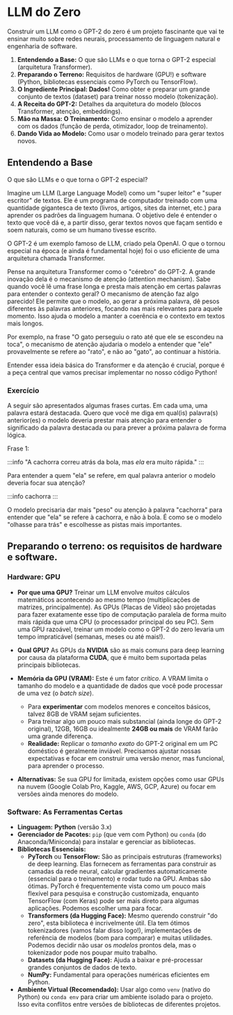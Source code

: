 # LLM do Zero

Construir um LLM como o GPT-2 do zero é um projeto fascinante que vai te ensinar muito sobre redes neurais, processamento de linguagem natural e engenharia de software. 

1.  **Entendendo a Base:** O que são LLMs e o que torna o GPT-2 especial (arquitetura Transformer).
2.  **Preparando o Terreno:** Requisitos de hardware (GPU!) e software (Python, bibliotecas essenciais como PyTorch ou TensorFlow).
3.  **O Ingrediente Principal: Dados!** Como obter e preparar um grande conjunto de textos (dataset) para treinar nosso modelo (tokenização).
4.  **A Receita do GPT-2:** Detalhes da arquitetura do modelo (blocos Transformer, atenção, embeddings).
5.  **Mão na Massa: O Treinamento:** Como ensinar o modelo a aprender com os dados (função de perda, otimizador, loop de treinamento).
6.  **Dando Vida ao Modelo:** Como usar o modelo treinado para gerar textos novos.


## Entendendo a Base

O que são LLMs e o que torna o GPT-2 especial?

Imagine um LLM (Large Language Model) como um "super leitor" e "super escritor" de textos. Ele é um programa de computador treinado com uma quantidade gigantesca de texto (livros, artigos, sites da internet, etc.) para aprender os padrões da linguagem humana. O objetivo dele é entender o texto que você dá e, a partir disso, gerar textos novos que façam sentido e soem naturais, como se um humano tivesse escrito.

O GPT-2 é um exemplo famoso de LLM, criado pela OpenAI. O que o tornou especial na época (e ainda é fundamental hoje) foi o uso eficiente de uma arquitetura chamada Transformer.

Pense na arquitetura Transformer como o "cérebro" do GPT-2. A grande inovação dela é o mecanismo de atenção (attention mechanism). Sabe quando você lê uma frase longa e presta mais atenção em certas palavras para entender o contexto geral? O mecanismo de atenção faz algo parecido! Ele permite que o modelo, ao gerar a próxima palavra, dê pesos diferentes às palavras anteriores, focando nas mais relevantes para aquele momento. Isso ajuda o modelo a manter a coerência e o contexto em textos mais longos.

Por exemplo, na frase "O gato perseguiu o rato até que ele se escondeu na toca", o mecanismo de atenção ajudaria o modelo a entender que "ele" provavelmente se refere ao "rato", e não ao "gato", ao continuar a história.

Entender essa ideia básica do Transformer e da atenção é crucial, porque é a peça central que vamos precisar implementar no nosso código Python!

### Exercício

A seguir são apresentados algumas frases curtas. Em cada uma, uma palavra estará destacada. Quero que você me diga em qual(is) palavra(s) anterior(es) o modelo deveria prestar mais atenção para entender o significado da palavra destacada ou para prever a próxima palavra de forma lógica.

Frase 1:

:::info
"A cachorra correu atrás da bola, mas _ela_ era muito rápida."
:::

Para entender a quem "ela" se refere, em qual palavra anterior o modelo deveria focar sua atenção?

:::info
cachorra
:::

O modelo precisaria dar mais "peso" ou atenção à palavra "cachorra" para entender que "ela" se refere à cachorra, e não à bola. É como se o modelo "olhasse para trás" e escolhesse as pistas mais importantes.

## Preparando o terreno: os requisitos de **hardware** e **software**.

### Hardware: GPU

* **Por que uma GPU?** Treinar um LLM envolve *muitos* cálculos matemáticos acontecendo ao mesmo tempo (multiplicações de matrizes, principalmente). As GPUs (Placas de Vídeo) são projetadas para fazer exatamente esse tipo de computação paralela de forma muito mais rápida que uma CPU (o processador principal do seu PC). Sem uma GPU razoável, treinar um modelo como o GPT-2 do zero levaria um tempo impraticável (semanas, meses ou até mais!).

* **Qual GPU?** As GPUs da **NVIDIA** são as mais comuns para deep learning por causa da plataforma **CUDA**, que é muito bem suportada pelas principais bibliotecas.

* **Memória da GPU (VRAM):** Este é um fator *crítico*. A VRAM limita o tamanho do modelo e a quantidade de dados que você pode processar de uma vez (o *batch size*).
    * Para **experimentar** com modelos menores e conceitos básicos, talvez 8GB de VRAM sejam suficientes.
    * Para treinar algo um pouco mais substancial (ainda longe do GPT-2 original), 12GB, 16GB ou idealmente **24GB ou mais** de VRAM farão uma grande diferença.
    * **Realidade:** Replicar o *tamanho exato* do GPT-2 original em um PC doméstico é geralmente inviável. Precisamos ajustar nossas expectativas e focar em construir uma versão menor, mas funcional, para aprender o processo.

* **Alternativas:** Se sua GPU for limitada, existem opções como usar GPUs na nuvem (Google Colab Pro, Kaggle, AWS, GCP, Azure) ou focar em versões ainda menores do modelo.

### Software: As Ferramentas Certas

* **Linguagem:** **Python** (versão 3.x)
* **Gerenciador de Pacotes:** `pip` (que vem com Python) ou `conda` (do Anaconda/Miniconda) para instalar e gerenciar as bibliotecas.
* **Bibliotecas Essenciais:**
    * **PyTorch** ou **TensorFlow:** São as principais estruturas (frameworks) de deep learning. Elas fornecem as ferramentas para construir as camadas da rede neural, calcular gradientes automaticamente (essencial para o treinamento) e rodar tudo na GPU. Ambas são ótimas. PyTorch é frequentemente vista como um pouco mais flexível para pesquisa e construção customizada, enquanto TensorFlow (com Keras) pode ser mais direto para algumas aplicações. Podemos escolher uma para focar.
    * **Transformers (da Hugging Face):** Mesmo querendo construir "do zero", esta biblioteca é incrivelmente útil. Ela tem ótimos tokenizadores (vamos falar disso logo!), implementações de referência de modelos (bom para comparar) e muitas utilidades. Podemos decidir não usar os *modelos* prontos dela, mas o tokenizador pode nos poupar muito trabalho.
    * **Datasets (da Hugging Face):** Ajuda a baixar e pré-processar grandes conjuntos de dados de texto.
    * **NumPy:** Fundamental para operações numéricas eficientes em Python.
* **Ambiente Virtual (Recomendado):** Usar algo como `venv` (nativo do Python) ou `conda env` para criar um ambiente isolado para o projeto. Isso evita conflitos entre versões de bibliotecas de diferentes projetos.



